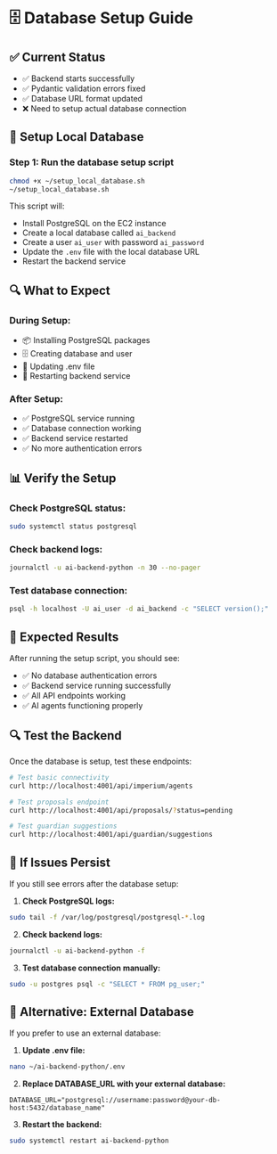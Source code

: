 # 🗄️ Database Setup Guide

## ✅ **Current Status**
- ✅ Backend starts successfully
- ✅ Pydantic validation errors fixed
- ✅ Database URL format updated
- ❌ Need to setup actual database connection

## 🚀 **Setup Local Database**

### Step 1: Run the database setup script
```bash
chmod +x ~/setup_local_database.sh
~/setup_local_database.sh
```

This script will:
- Install PostgreSQL on the EC2 instance
- Create a local database called `ai_backend`
- Create a user `ai_user` with password `ai_password`
- Update the `.env` file with the local database URL
- Restart the backend service

## 🔍 **What to Expect**

### During Setup:
- 📦 Installing PostgreSQL packages
- 🗄️ Creating database and user
- 📝 Updating .env file
- 🔄 Restarting backend service

### After Setup:
- ✅ PostgreSQL service running
- ✅ Database connection working
- ✅ Backend service restarted
- ✅ No more authentication errors

## 📊 **Verify the Setup**

### Check PostgreSQL status:
```bash
sudo systemctl status postgresql
```

### Check backend logs:
```bash
journalctl -u ai-backend-python -n 30 --no-pager
```

### Test database connection:
```bash
psql -h localhost -U ai_user -d ai_backend -c "SELECT version();"
```

## 🎯 **Expected Results**

After running the setup script, you should see:
- ✅ No database authentication errors
- ✅ Backend service running successfully
- ✅ All API endpoints working
- ✅ AI agents functioning properly

## 🔍 **Test the Backend**

Once the database is setup, test these endpoints:
```bash
# Test basic connectivity
curl http://localhost:4001/api/imperium/agents

# Test proposals endpoint
curl http://localhost:4001/api/proposals/?status=pending

# Test guardian suggestions
curl http://localhost:4001/api/guardian/suggestions
```

## 🚨 **If Issues Persist**

If you still see errors after the database setup:

1. **Check PostgreSQL logs:**
```bash
sudo tail -f /var/log/postgresql/postgresql-*.log
```

2. **Check backend logs:**
```bash
journalctl -u ai-backend-python -f
```

3. **Test database connection manually:**
```bash
sudo -u postgres psql -c "SELECT * FROM pg_user;"
```

## 📝 **Alternative: External Database**

If you prefer to use an external database:

1. **Update .env file:**
```bash
nano ~/ai-backend-python/.env
```

2. **Replace DATABASE_URL with your external database:**
```
DATABASE_URL="postgresql://username:password@your-db-host:5432/database_name"
```

3. **Restart the backend:**
```bash
sudo systemctl restart ai-backend-python
``` 